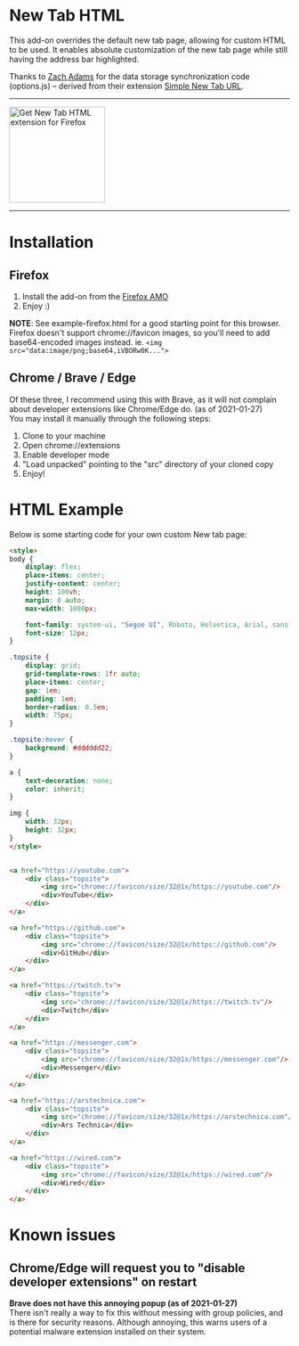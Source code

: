# New Tab HTML

This add-on overrides the default new tab page, allowing for custom HTML to be used. It enables absolute customization of the new tab page while still having the address bar highlighted.  


Thanks to [Zach Adams](https://github.com/zach-adams) for the data storage synchronization code (options.js) – derived from their extension [Simple New Tab URL](https://github.com/zach-adams/simple-new-tab-url).

---
<a href="https://addons.mozilla.org/addon/new-tab-html/" rel="nofollow"><img src="https://user-images.githubusercontent.com/25809479/201961388-d7e0310f-23c5-4cd1-bc90-db1262712632.svg" width="172" alt="Get New Tab HTML extension for Firefox"></a>

---

# Installation
## Firefox
1. Install the add-on from the [Firefox AMO](https://addons.mozilla.org/addon/new-tab-html/)
2. Enjoy :)

**NOTE**: See example-firefox.html for a good starting point for this browser. Firefox doesn't support chrome://favicon images, so you'll need to add base64-encoded images instead.
ie. `<img src="data:image/png;base64,iVBORw0K...">`

## Chrome / Brave / Edge
Of these three, I recommend using this with Brave, as it will not complain about developer extensions like Chrome/Edge do. (as of 2021-01-27)  
You may install it manually through the following steps:
1. Clone to your machine
2. Open chrome://extensions
3. Enable developer mode
4. "Load unpacked" pointing to the "src" directory of your cloned copy
5. Enjoy!

# HTML Example
Below is some starting code for your own custom New tab page:
```html
<style>
body {
    display: flex;
    place-items: center;
    justify-content: center;
    height: 100vh;
    margin: 0 auto;
    max-width: 1080px;

    font-family: system-ui, "Segoe UI", Roboto, Helvetica, Arial, sans-serif, "Apple Color Emoji", "Segoe UI Emoji", "Segoe UI Symbol";
    font-size: 12px;
}

.topsite {
    display: grid;
    grid-template-rows: 1fr auto;
    place-items: center;
    gap: 1em;
    padding: 1em;
    border-radius: 0.5em;
    width: 75px;
}

.topsite:hover {
    background: #dddddd22;
}

a {
    text-decoration: none;
    color: inherit;
}

img {
    width: 32px;
    height: 32px;
}
</style>


<a href="https://youtube.com">
    <div class="topsite">
        <img src="chrome://favicon/size/32@1x/https://youtube.com"/>
        <div>YouTube</div>
    </div>
</a>

<a href="https://github.com">
    <div class="topsite">
        <img src="chrome://favicon/size/32@1x/https://github.com"/>
        <div>GitHub</div>
    </div>
</a>

<a href="https://twitch.tv">
    <div class="topsite">
        <img src="chrome://favicon/size/32@1x/https://twitch.tv"/>
        <div>Twitch</div>
    </div>
</a>

<a href="https://messenger.com">
    <div class="topsite">
        <img src="chrome://favicon/size/32@1x/https://messenger.com"/>
        <div>Messenger</div>
    </div>
</a>

<a href="https://arstechnica.com">
    <div class="topsite">
        <img src="chrome://favicon/size/32@1x/https://arstechnica.com"/>
        <div>Ars Technica</div>
    </div>
</a>

<a href="https://wired.com">
    <div class="topsite">
        <img src="chrome://favicon/size/32@1x/https://wired.com"/>
        <div>Wired</div>
    </div>
</a>
```

# Known issues
## Chrome/Edge will request you to "disable developer extensions" on restart
**Brave does not have this annoying popup (as of 2021-01-27)**  
There isn't really a way to fix this without messing with group policies, and is there for security reasons. Although annoying, this warns users of a potential malware extension installed on their system.
